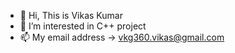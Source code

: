 - 👋 Hi, This is Vikas Kumar
- 👀 I’m interested in C++ project
- 📫 My email address -> vkg360.vikas@gmail.com

<!---
vkg001/vkg001 is a ✨ special ✨ repository because its `README.md` (this file) appears on your GitHub profile.
You can click the Preview link to take a look at your changes.
--->
